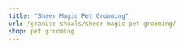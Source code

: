 ```yaml
---
title: "Sheer Magic Pet Grooming"
url: /granite-shoals/sheer-magic-pet-grooming/
shop: pet grooming
---
```

